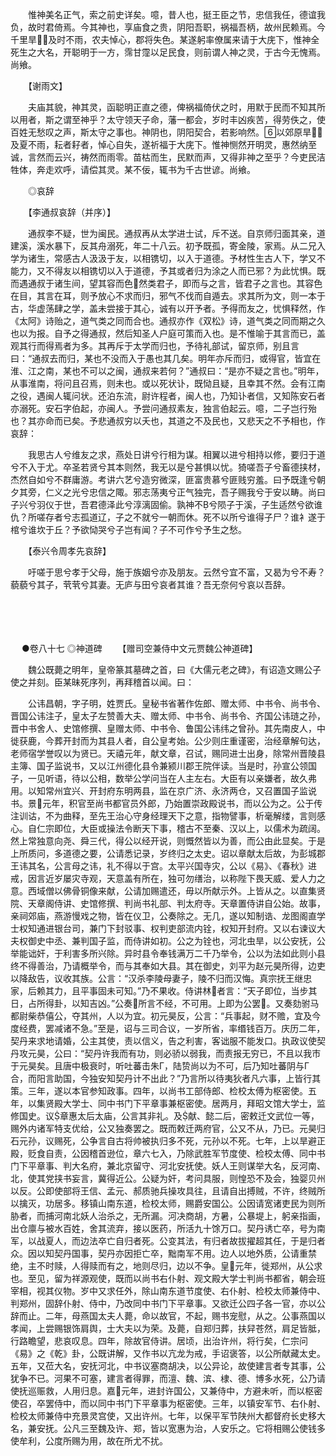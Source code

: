 <!-- { "loadSidebar": true } -->
　　惟神美名正气，索之前史详矣。噫，昔人也，挺王臣之节，忠信我任，德谊我负，故时君倚焉。今其神也，享庙食之贵，阴阳吾职，祸福吾柄，故州民赖焉。今千里旱，及时不雨，农夫悼心，郡将失色。某遂躬率僚属来请于大庑下，惟神全死生之大名，开聪明于一方，霈甘霪以足民食，则前谓人神之灵，于古今无愧焉。尚飨。

　　【谢雨文】

　　夫庙其貌，神其灵，函聪明正直之德，俾祸福倚伏之时，用默于民而不知其所以用者，斯之谓至神乎？太守领天子命，藩一都会，岁时丰凶疾苦，得劳佚之，使百姓无愁叹之声，斯太守之事也。神阴也，阴阳契合，若影响然。以郊原旱，及夏不雨，耘者耔者，悼心自失，遂祈福于大庑下。惟神恻然开明灵，惠然纳至诚，言然而云兴，祷然而雨零。苗枯而生，民默而声，又得非神之至乎？今吏民洁牲体，奔走欢呼，请偿其灵。某不佞，辄书为千古世谚。尚飨。

　　◎哀辞

　　【李通叔哀辞（并序）】

　　通叔李不疑，世为闽民。通叔再从太学进士试，斥不送。自京师归面其亲，道建溪，溪水暴下，反其舟溺死，年二十八云。初予既孤，寄金陵，家焉。从二兄入学为诸生，常感古人汲汲于友，以相镌切，以入于道德。予材性生古人下，学又不能力，又不得友以相镌切以入于道德，予其或者归为涂之人而已邪？为此忧惧。既而遇通叔于诸生间，望其容而色然类君子，即而与之言，皆君子之言也。其容色在目，其言在耳，则予放心不求而归，邪气不伐而自遁去。求其所为文，则一本于古，华虚荡肆之学，盖未尝接于其心，诚有以开予者。予得而友之，忧惧释然，作《太阿》诗贻之，道气类之同而合也。通叔亦作《双松》诗，道气类之同而期之久也以为报。自予之得通叔，然后知圣人户庭可策而入也。是不惟喻于其言而已，盖观其行而得焉者为多。其再斥于太学而归也，予待礼部试，留京师，别且言曰：“通叔去而归，某也不没而入于愚也其几矣。明年亦斥而归，或得官，皆宜在淮、江之南，某也不可以之闽，通叔来若何？”通叔曰：“是亦不疑之言也。”明年，从事淮南，将问且召焉，则未也。或以死状讣，既恸且疑，且幸其不然。会有江南之役，遇闽人辄问状。还泊东流，尉许程者，闽人也，乃知讣者信，又知陈安石者亦溺死。安石字伯起，亦闽人。予尝问通叔素友，独言伯起云。噫，二子岂行殆也？其亦命而已矣。予悲通叔穷以夭也，其道之不及民也，又悲天之不予相也，作哀辞：

　　我思古人兮维友之求，燕处日讲兮行相为谋。相翼以进兮相持以修，要归于道兮不入于尤。卒圣若贤兮其本则然，我无以是兮甚惧以忧。猗嗟吾子兮畜德挟材，杰然自如兮不群庸游。考讲六艺兮造穷微深，匪富贵慕兮匪贱穷羞。曰予既逢兮朝夕其旁，仁义之光兮忠信之陬。邪志荡夷兮正气独完，吾子赐我兮于安以畴。尚曰子兴兮羽仪于世，吾君德泽此兮淳漓固偷。孰神不兮陨子于溪，子生适然兮欲谁仇？所嗟存者兮志孤道辽，子之不就兮一朝而休。死不以所兮谁得子尸？谁衤遂于棺兮谁坎于丘？予欲恸哭兮子岂有闻？子不可作兮予生之愁。

　　【泰兴令周孝先哀辞】

　　吁嗟于思兮孝于父母，施于族姻兮亦及朋友。云然兮宜不富，又曷为兮不寿？藐藐兮其子，茕茕兮其妻。无庐与田兮哀者其谁？吾无奈何兮哀以吾辞。 
　

　




　

　
●卷八十七
◎神道碑
　　【赠司空兼侍中文元贾魏公神道碑】

　　魏公既薨之明年，皇帝篆其墓碑之首，曰《大儒元老之碑》，有诏造文赐公子使之并刻。臣某昧死序列，再拜稽首以闻。曰：

　　公讳昌朝，字子明，姓贾氏。皇秘书省著作佐郎、赠太师、中书令、尚书令、晋国公讳注子，皇太子左赞善大夫、赠太师、中书令、尚书令、齐国公讳琏之孙，晋中书舍人、史馆修撰、皇赠太师、中书令、鲁国公讳纬之曾孙。其先南皮人，中徙获鹿，今葬开封而为其县人者，自公皇考始。公少则庄重谨密，治经章解句达，老师宿学誉叹以为贤已。天禧元年，献文章，召试，赐同进士出身，除常州晋陵县主簿、国子监说书，又以江州德化县令兼颍川郡王院伴读。当是时，孙宣公领国子，一见听语，待以公相，数举公学问当在人主左右。大臣有以亲嫌者，故久弗用。以知常州宜兴、开封府东明两县，监在京广济、永济两仓，又召置国子监说书。景元年，积官至尚书都官员外郎，乃始置崇政殿说书，而以公为之。公于传注训诂，不为曲释，至先王治心守身经理天下之意，指物譬事，析毫解缕，言则感心。自仁宗即位，大臣或操法令断天下事，稽古不至秦、汉以上，以儒术为疏阔。然上常独意向尧、舜三代，得公以经开说，则慨然皆以为善，而公由此显矣。于是上所质问，多道德之要，公请悉记录，岁终归之太史。诏以章献太后故，为彭城郡王讳其名，公言母之讳，礼不得以于宫。太平兴国寺灾，公以《易》、《春秋》进戒，因言近岁屡灾寺观，天意盖有所在，独可勿缮治，以称陛下畏天威、爱人力之意。西域僧以佛骨铜像来献，公请加赐遣还，毋以所献示外。上皆从之。以直集贤院、天章阁侍讲、史馆修撰、判尚书礼部、判太府寺。天章置侍讲自公始。故事，亲祠郊庙，燕游慢戏之物，皆在仪卫，公奏除之。无几，遂以知制诰、龙图阁直学士权知通进银台司，兼门下封驳事、权判吏部流内铨，权知开封府。又以右谏议大夫权御史中丞、兼判国子监，而侍讲如初。公之为铨也，河北虫旱，以公安抚，公举能诎奸，于利害多所兴除。异时县令奉钱满万二千乃举令，公以为法如此则小县终不得善治，乃请概举令，而与其奉如大县。其在御史，刘平为赵元昊所得，边吏以降敌告，议收其族。公言：“汉杀李陵母妻子，陵不归而汉悔。真宗抚王继忠家，后赖其力，且平事固未可知。”乃不果收。侍讲林者言：“天子即位，当步其日，占所得卦，以知吉凶。”公奏所言不经，不可用。上即为公罢。又奏劾驸马都尉柴恭僖公，夺其州，人以为宜。初元昊反，公言：“兵事起，财不赡，宜及今度经费，罢减诸不急。”至是，诏与三司合议，一岁所省，率缗钱百万。庆历二年，契丹来求地请婚，公主其使，责以信义，告之利害，客诎服不能发口。执政议使契丹攻元昊，公曰：“契丹许我而有功，则必骄以弱我，而责报无穷已，不且以我市于元昊矣。且唐中极衰时，听吐蕃击朱Г，陆贽尚以为不可，后乃知吐蕃阴与Г合，而阳言助国，今独安知契丹计不出此？”乃言所以待夷狄者凡六事，上皆行其策。三年，遂以本官参知政事。四年，以尚书工部侍郎、检校太傅为枢密使。五年，以集贤殿大学士、同中书门下平章事兼枢密使。居两月，拜昭文馆大学士，监修国史。议章惠太后太庙，公言其非礼。及献、懿二后，密敕迁文武位一等，赐外内诸军特支优给，公又独奏罢之。既而敕迁两府官，公又不从，乃已。元昊归石元孙，议赐死，公争言自古将帅被执归多不死，元孙以不死。七年，上以旱避正殿，贬食自责，公因稽首逊位，章六七入，乃除武胜军节度使、检校太傅、同中书门下平章事、判大名府，兼北京留守、河北安抚使。妖人王则谋举大名，反河南、北，使其党挟书妄言，冀得近公。公疑为奸，考问具服，则惶恐不及会，独婴贝州以反。公即使部将王信、孟元、郝质驰兵操攻具往，且请自出搏贼，不许，终贼所以擒灭，功居多。移镇山南东道，检校太师，赐爵安国公。公因请宽诸吏民为则所胁者，而捕河南北妖人治杀之，无所漏。河决商胡，方暑，公暴堤上，躬亲指画，出仓廪与被水百姓，舍其流弃，接以医药，所活九十馀万口。契丹诱亡卒，号为南军，以战夏人，而边法卒亡自归者死。公变其法，有归者故拔擢超其任，于是归者众。因以知契丹国事，契丹亦因拒亡卒，黜南军不用。边人以地外质，公请重禁绝，主不时赎，人得赎而有之，地则尽归，边以不争。皇元年，徙郑州，从公求也。至见，留为祥源观使，既而以尚书右仆射、观文殿大学士判尚书都省，朝会班宰相，视其仪物。岁中又求任外，除山南东道节度使、右仆射、检校太师兼侍中、判郑州，固辞仆射、侍中，乃改同中书门下平章事。又欲迁公四子各一官，亦以公辞而止。二年，母燕国太夫人薨，命以故官，不起，赐书宠慰，从之。公事燕国以孝闻，上尝赐银饰肩舆，士大夫以为荣。及薨，自郑归葬，扶舁苍然，肩足皆胝，行路瞻望，悲哀叹息。四年，除故官侍讲。居顷，出治许州，将行矣，仁宗问《易》之《乾》卦，公既讲解，又作书以亢龙为戒，手诏褒答，以公所献藏太史。五年，又莅大名，安抚河北，中书议塞商胡决，以公异论，故使建言者专其事，公犹争不已。河果不可塞，建言者得罪，而澶、魏、滨、棣、德、博多水死，公乃请使抚巡赈救，人用归息。嘉元年，进封许国公，又兼侍中，方避未听，而以枢密使召，卒罢侍中，而以同中书门下平章事为枢密使。三年，以镇安军节、右仆射、检校太师兼侍中充景灵宫使，又出许州。七年，以保平军节陕州大都督府长史移大名，兼安抚。公凡三至魏及许、郑，皆以宽惠为治，人安乐之。它将相赐公使钱多使牟利，公度所赐为用，故在所尤不扰。

